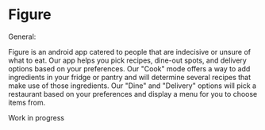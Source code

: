 # Figure

General:

Figure is an android app catered to people that are indecisive or unsure of what to eat. Our app helps you pick recipes, dine-out spots, and delivery options based on your preferences. Our "Cook" mode offers a way to add ingredients in your fridge or pantry and will determine several recipes that make use of those ingredients. Our "Dine" and "Delivery" options will pick a restaurant based on your preferences and display a menu for you to choose items from. 


Work in progress
